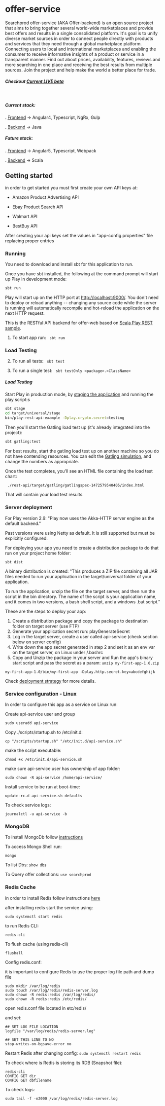 # offer-service

Searchprod offer-service (AKA Offer-backend) is an open source project that aims to bring together several world-wide marketplaces and provide best offers and results in a single consolidated platform.
It's goal is to unify diverse market sources in order to connect people directly with products and services that they need through a global marketplace platform.
Connecting users to local and international marketplaces and enabling the consumer to receive informative insights of a product or service in a transparent manner.
Find out about prices, availability, features, reviews and more searching in one place and receiving the best results from multiple sources.
Join the project and help make the world a better place for trade.


##### Checkout [Current LIVE beta](https://searchprod.com)

&nbsp;&nbsp;

##### Current stack:

. [Frontend](https://github.com/guilhebl/offer-web) -> Angular4, Typescript, NgRx, Gulp

. [Backend](https://github.com/guilhebl/offer-java) -> Java

##### Future stack:

. [Frontend](https://github.com/guilhebl/angular-starter) -> Angular5, Typescript, Webpack

. [Backend](https://github.com/guilhebl/offer-service) -> Scala

## Getting started

in order to get started you must first create your own API keys at:

- Amazon Product Advertising API

- Ebay Product Search API

- Walmart API

- BestBuy API

After creating your api keys set the values in "app-config.properties" file replacing proper entries

### Running

You need to download and install sbt for this application to run.

Once you have sbt installed, the following at the command prompt will start up Play in development mode:

```bash
sbt run
```

Play will start up on the HTTP port at <http://localhost:9000/>.   You don't need to deploy or reload anything -- changing any source code while the server is running will automatically recompile and hot-reload the application on the next HTTP request.

This is the RESTful API backend for offer-web based on [Scala Play REST sample](https://github.com/playframework/play-scala-rest-api-example).

1. To start app run: ``` sbt run```
 
### Load Testing

2. To run all tests: ``` sbt test```

3. To run a single test: ``` sbt testOnly <package>.<ClassName>```


##### Load Testing


Start Play in production mode, by [staging the application](https://www.playframework.com/documentation/2.6.x/Deploying) and running the play script:s

```bash
sbt stage
cd target/universal/stage
bin/play-rest-api-example -Dplay.crypto.secret=testing
```

Then you'll start the Gatling load test up (it's already integrated into the project):

```bash
sbt gatling:test
```

For best results, start the gatling load test up on another machine so you do not have contending resources.  You can edit the [Gatling simulation](http://gatling.io/docs/2.2.2/general/simulation_structure.html#simulation-structure), and change the numbers as appropriate.

Once the test completes, you'll see an HTML file containing the load test chart:

```bash
 ./rest-api/target/gatling/gatlingspec-1472579540405/index.html
```

That will contain your load test results.


### Server deployment

For Play version 2.6: "Play now uses the Akka-HTTP server engine as the default backend."

Past versions were using Netty as default. It is still supported but must be explicitly configured.

For deploying your app you need to create a distribution package to do that run on your project home folder:

```sbt dist```

A binary distribution is created: "This produces a ZIP file containing all JAR files needed to run your application in the target/universal folder of your application.

To run the application, unzip the file on the target server, and then run the script in the bin directory. The name of the script is your application name, and it comes in two versions, a bash shell script, and a windows .bat script."

These are the steps to deploy your app:

1. Create a distribution package and copy the package to destination folder on target server (use FTP)
2. Generate your application secret run: playGenerateSecret
3. Log in the target server, create a user called api-service (check section below on server config)
4. Write down the app secret generated in step 2 and set it as an env var on the target server, on Linux under <HOME>/.bashrc
5. Copy and Unzip the package in your server and Run the app's binary start script and pass the secret as a param:
```unzip my-first-app-1.0.zip```

```my-first-app-1.0/bin/my-first-app -Dplay.http.secret.key=abcdefghijk```


Check [deployment strategy](https://www.playframework.com/documentation/2.6.x/Deploying)
for more details.

### Service configuration - Linux

In order to configure this app as a service on Linux run:

Create api-service user and group

```sudo useradd api-service```

Copy ./scripts/startup.sh to /etc/init.d:

```cp "/scripts/startup.sh" "/etc/init.d/api-service.sh"```

make the script executable:

```chmod +x /etc/init.d/api-service.sh```

make sure api-service user has ownership of app folder:

```sudo chown -R api-service /home/api-service/```

Install service to be run at boot-time:

```update-rc.d api-service.sh defaults```

To check service logs:

```journalctl -u api-service -b```

### MongoDB

To install MongoDb follow [instructions](https://docs.mongodb.com/manual/tutorial/install-mongodb-on-ubuntu/)

To access Mongo Shell run:

```mongo```

To list Dbs: ```show dbs```

To Query offer collections: 
```use searchprod```


### Redis Cache

in order to install Redis follow instructions [here](https://redis.io/topics/quickstart)

after installing redis start the service using:

```sudo systemctl start redis```

to run Redis CLI:

```
redis-cli
```

To flush cache (using redis-cli)

```flushall```

Config redis.conf:

it is important to configure Redis to use the proper log file path and dump file

```
sudo mkdir /var/log/redis
sudo touch /var/log/redis/redis-server.log
sudo chown -R redis:redis /var/log/redis/
sudo chown -R redis:redis /etc/redis/
```

open redis.conf file located in etc/redis/ 

and set:

```
## SET LOG FILE LOCATION
logfile "/var/log/redis/redis-server.log"

## SET THIS LINE TO NO
stop-writes-on-bgsave-error no

```

Restart Redis after changing config: ```sudo systemctl restart redis```

To check where is Redis is storing its RDB (Snapshot file):

```
redis-cli
CONFIG GET dir
CONFIG GET dbfilename
```

To check logs:

```sudo tail -f -n2000 /var/log/redis/redis-server.log```
